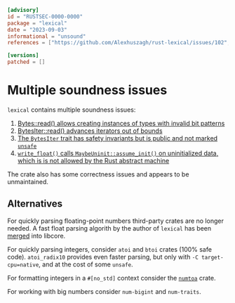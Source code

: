```toml
[advisory]
id = "RUSTSEC-0000-0000"
package = "lexical"
date = "2023-09-03"
informational = "unsound"
references = ["https://github.com/Alexhuszagh/rust-lexical/issues/102", "https://github.com/Alexhuszagh/rust-lexical/issues/101", "https://github.com/Alexhuszagh/rust-lexical/issues/95", "https://github.com/Alexhuszagh/rust-lexical/issues/104"]

[versions]
patched = []
```

# Multiple soundness issues

`lexical` contains multiple soundness issues:

 1. [Bytes::read() allows creating instances of types with invalid bit patterns](https://github.com/Alexhuszagh/rust-lexical/issues/102)
 1. [BytesIter::read() advances iterators out of bounds](https://github.com/Alexhuszagh/rust-lexical/issues/101)
 1. [The `BytesIter` trait has safety invariants but is public and not marked `unsafe`](https://github.com/Alexhuszagh/rust-lexical/issues/104)
 1. [`write_float()` calls `MaybeUninit::assume_init()` on uninitialized data, which is is not allowed by the Rust abstract machine](https://github.com/Alexhuszagh/rust-lexical/issues/95)

The crate also has some correctness issues and appears to be unmaintained.

## Alternatives

For quickly parsing floating-point numbers third-party crates are no longer needed. A fast float parsing algorith by the author of `lexical` has been [merged](https://github.com/rust-lang/rust/pull/86761) into libcore.

For quickly parsing integers, consider `atoi` and `btoi` crates (100% safe code). `atoi_radix10` provides even faster parsing, but only with `-C target-cpu=native`, and at the cost of some `unsafe`.

For formatting integers in a `#[no_std]` context consider the [`numtoa`](https://crates.io/crates/numtoa) crate.

For working with big numbers consider `num-bigint` and `num-traits`.
